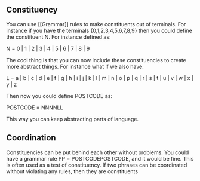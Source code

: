 ## Constituency

You can use [[Grammar]] rules to make constituents out of terminals. For instance if you have the terminals {0,1,2,3,4,5,6,7,8,9} then you could define the constituent N. For instance defined as: 

N  = 0 | 1 | 2 | 3 | 4 | 5 | 6 | 7 | 8 | 9

The cool thing is that you can now include these constituencies to create more abstract things. For instance what if we also have:

L = a | b | c | d | e | f | g | h | i | j | k | l | m | n | o | p | q | r | s | t | u | v | w | x | y | z 

Then now you could define POSTCODE as:

POSTCODE = NNNNLL

This way you can keep abstracting parts of language. 


## Coordination
Constituencies can be put behind each other without problems. You could have a grammar rule PP = POSTCODEPOSTCODE, and it would be fine. This is often used as a test of constituency. If two phrases can be coordinated without violating any rules, then they are constituents